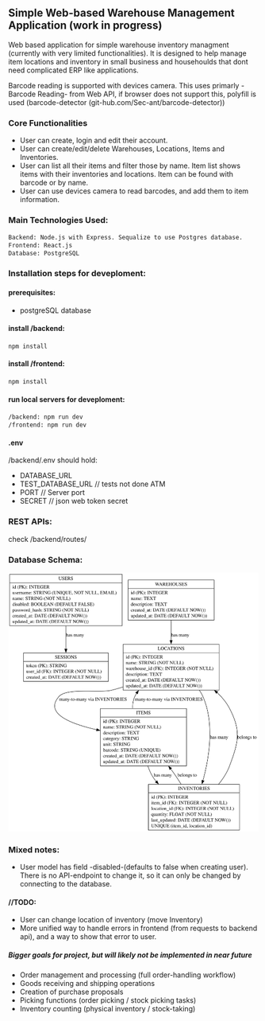 ## Simple Web-based Warehouse Management Application (work in progress)

Web based application for simple warehouse inventory managment (currently with very limited functionalities). It is designed to help manage item locations and inventory in small business and househoulds that dont need complicated ERP like applications.

Barcode reading is supported with devices camera. This uses primarly -Barcode Reading- from Web API, if browser does not support this, polyfill is used (barcode-detector (git-hub.com/Sec-ant/barcode-detector))

### Core Functionalities

- User can create, login and edit their account.
- User can create/edit/delete Warehouses, Locations, Items and Inventories.
- User can list all their items and filter those by name. Item list shows items with their inventories and locations. Item can be found with barcode or by name.
- User can use devices camera to read barcodes, and add them to item information.

### Main Technologies Used:

    Backend: Node.js with Express. Sequalize to use Postgres database.
    Frontend: React.js
    Database: PostgreSQL

### Installation steps for deveploment:

#### prerequisites:

- postgreSQL database

#### install /backend:

    npm install

#### install /frontend:

    npm install

#### run local servers for deveploment:

    /backend: npm run dev
    /frontend: npm run dev

#### .env

/backend/.env should hold:

- DATABASE_URL
- TEST_DATABASE_URL // tests not done ATM
- PORT // Server port
- SECRET // json web token secret

### REST APIs:

check /backend/routes/

### Database Schema:

![Database Schema Visualization](backend/database_visualization.svg)

### Mixed notes:

- User model has field -disabled-(defaults to false when creating user). There is no API-endpoint to change it, so it can only be changed by connecting to the database.

#### //TODO:

- User can change location of inventory (move Inventory)
- More unified way to handle errors in frontend (from requests to backend api), and a way to show that error to user.

##### Bigger goals for project, but will likely not be implemented in near future

- Order management and processing (full order-handling workflow)
- Goods receiving and shipping operations
- Creation of purchase proposals
- Picking functions (order picking / stock picking tasks)
- Inventory counting (physical inventory / stock-taking)
